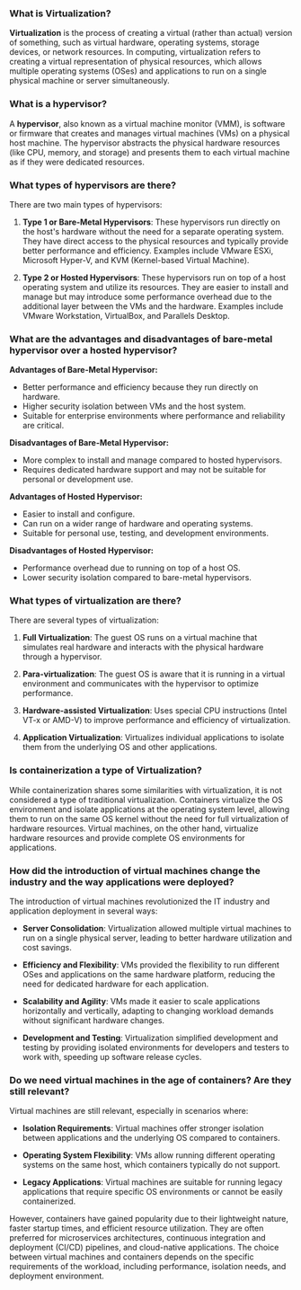 ### What is Virtualization?

**Virtualization** is the process of creating a virtual (rather than actual) version of something, such as virtual hardware, operating systems, storage devices, or network resources. In computing, virtualization refers to creating a virtual representation of physical resources, which allows multiple operating systems (OSes) and applications to run on a single physical machine or server simultaneously.

### What is a hypervisor?

A **hypervisor**, also known as a virtual machine monitor (VMM), is software or firmware that creates and manages virtual machines (VMs) on a physical host machine. The hypervisor abstracts the physical hardware resources (like CPU, memory, and storage) and presents them to each virtual machine as if they were dedicated resources.

### What types of hypervisors are there?

There are two main types of hypervisors:

1. **Type 1 or Bare-Metal Hypervisors**: These hypervisors run directly on the host's hardware without the need for a separate operating system. They have direct access to the physical resources and typically provide better performance and efficiency. Examples include VMware ESXi, Microsoft Hyper-V, and KVM (Kernel-based Virtual Machine).

2. **Type 2 or Hosted Hypervisors**: These hypervisors run on top of a host operating system and utilize its resources. They are easier to install and manage but may introduce some performance overhead due to the additional layer between the VMs and the hardware. Examples include VMware Workstation, VirtualBox, and Parallels Desktop.

### What are the advantages and disadvantages of bare-metal hypervisor over a hosted hypervisor?

**Advantages of Bare-Metal Hypervisor:**
- Better performance and efficiency because they run directly on hardware.
- Higher security isolation between VMs and the host system.
- Suitable for enterprise environments where performance and reliability are critical.

**Disadvantages of Bare-Metal Hypervisor:**
- More complex to install and manage compared to hosted hypervisors.
- Requires dedicated hardware support and may not be suitable for personal or development use.

**Advantages of Hosted Hypervisor:**
- Easier to install and configure.
- Can run on a wider range of hardware and operating systems.
- Suitable for personal use, testing, and development environments.

**Disadvantages of Hosted Hypervisor:**
- Performance overhead due to running on top of a host OS.
- Lower security isolation compared to bare-metal hypervisors.

### What types of virtualization are there?

There are several types of virtualization:

1. **Full Virtualization**: The guest OS runs on a virtual machine that simulates real hardware and interacts with the physical hardware through a hypervisor.
   
2. **Para-virtualization**: The guest OS is aware that it is running in a virtual environment and communicates with the hypervisor to optimize performance.

3. **Hardware-assisted Virtualization**: Uses special CPU instructions (Intel VT-x or AMD-V) to improve performance and efficiency of virtualization.

4. **Application Virtualization**: Virtualizes individual applications to isolate them from the underlying OS and other applications.

### Is containerization a type of Virtualization?

While containerization shares some similarities with virtualization, it is not considered a type of traditional virtualization. Containers virtualize the OS environment and isolate applications at the operating system level, allowing them to run on the same OS kernel without the need for full virtualization of hardware resources. Virtual machines, on the other hand, virtualize hardware resources and provide complete OS environments for applications.

### How did the introduction of virtual machines change the industry and the way applications were deployed?

The introduction of virtual machines revolutionized the IT industry and application deployment in several ways:

- **Server Consolidation**: Virtualization allowed multiple virtual machines to run on a single physical server, leading to better hardware utilization and cost savings.
  
- **Efficiency and Flexibility**: VMs provided the flexibility to run different OSes and applications on the same hardware platform, reducing the need for dedicated hardware for each application.
  
- **Scalability and Agility**: VMs made it easier to scale applications horizontally and vertically, adapting to changing workload demands without significant hardware changes.
  
- **Development and Testing**: Virtualization simplified development and testing by providing isolated environments for developers and testers to work with, speeding up software release cycles.

### Do we need virtual machines in the age of containers? Are they still relevant?

Virtual machines are still relevant, especially in scenarios where:

- **Isolation Requirements**: Virtual machines offer stronger isolation between applications and the underlying OS compared to containers.
  
- **Operating System Flexibility**: VMs allow running different operating systems on the same host, which containers typically do not support.
  
- **Legacy Applications**: Virtual machines are suitable for running legacy applications that require specific OS environments or cannot be easily containerized.
  
However, containers have gained popularity due to their lightweight nature, faster startup times, and efficient resource utilization. They are often preferred for microservices architectures, continuous integration and deployment (CI/CD) pipelines, and cloud-native applications. The choice between virtual machines and containers depends on the specific requirements of the workload, including performance, isolation needs, and deployment environment.

